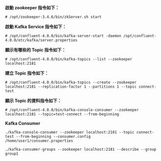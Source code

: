 **啟動 zookeeper 指令如下：**
```
# /opt/zookeeper-3.4.6/bin/zkServer.sh start 
```

**啟動 Kafka Service 指令如下：**
```
# /opt/confluent-4.0.0/bin/kafka-server-start -daemon /opt/confluent-4.0.0/etc/kafka/server.properties
```

**顯示有哪些的 Topic 指令如下：**
```
# /opt/confluent-4.0.0/bin/kafka-topics --list --zookeeper localhost:2181
```

**建立 Topic 指令如下：**
```
# /opt/confluent-4.0.0/bin/kafka-topics --create --zookeeper localhost:2181 --replication-factor 1 --partitions 1 --topic connect-test
```

**顯示 Topic 的資料指令如下：**
```
# /opt/confluent-4.0.0/bin/kafka-console-consumer --zookeeper localhost:2181 --topic=test-connect --from-beginning
```

**Kafka Consumer**
```
./kafka-console-consumer --zookeeper localhost:2181 --topic connect-test --from-beginning --consumer.config /home/user1/consumer.properties 

./kafka-consumer-groups --zookeeper localhost:2181 --describe --group group1
```
